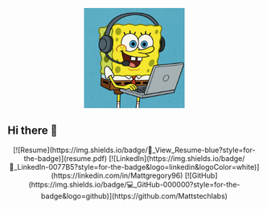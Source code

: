 <p align="center">
  <img src="SpongeBob Working on Laptop.png" width="200" alt="SpongeBob IT">
</p>

## Hi there 👋
<p align="center">
  [![Resume](https://img.shields.io/badge/📄_View_Resume-blue?style=for-the-badge)](resume.pdf)  
  [![LinkedIn](https://img.shields.io/badge/🔗_LinkedIn-0077B5?style=for-the-badge&logo=linkedin&logoColor=white)](https://linkedin.com/in/Mattgregory96)  
  [![GitHub](https://img.shields.io/badge/💻_GitHub-000000?style=for-the-badge&logo=github)](https://github.com/Mattstechlabs)  
</p>

